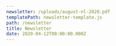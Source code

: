 ```yaml
---
newsletter: /uploads/august-nl-2020.pdf
templatePath: newsletter-template.js
path: /newsletter
title: Newsletter
date: 2020-04-12T00:00:00.000Z
---
```

